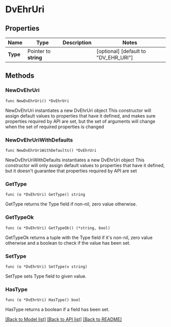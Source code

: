 # DvEhrUri

## Properties

Name | Type | Description | Notes
------------ | ------------- | ------------- | -------------
**Type** | Pointer to **string** |  | [optional] [default to "DV_EHR_URI"]

## Methods

### NewDvEhrUri

`func NewDvEhrUri() *DvEhrUri`

NewDvEhrUri instantiates a new DvEhrUri object
This constructor will assign default values to properties that have it defined,
and makes sure properties required by API are set, but the set of arguments
will change when the set of required properties is changed

### NewDvEhrUriWithDefaults

`func NewDvEhrUriWithDefaults() *DvEhrUri`

NewDvEhrUriWithDefaults instantiates a new DvEhrUri object
This constructor will only assign default values to properties that have it defined,
but it doesn't guarantee that properties required by API are set

### GetType

`func (o *DvEhrUri) GetType() string`

GetType returns the Type field if non-nil, zero value otherwise.

### GetTypeOk

`func (o *DvEhrUri) GetTypeOk() (*string, bool)`

GetTypeOk returns a tuple with the Type field if it's non-nil, zero value otherwise
and a boolean to check if the value has been set.

### SetType

`func (o *DvEhrUri) SetType(v string)`

SetType sets Type field to given value.

### HasType

`func (o *DvEhrUri) HasType() bool`

HasType returns a boolean if a field has been set.


[[Back to Model list]](../README.md#documentation-for-models) [[Back to API list]](../README.md#documentation-for-api-endpoints) [[Back to README]](../README.md)


